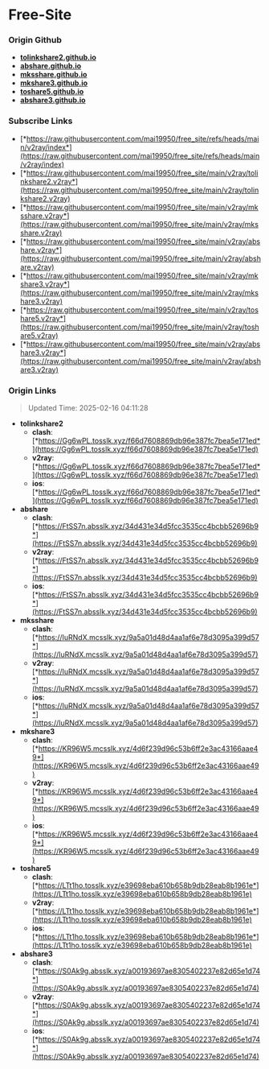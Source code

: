 # Free-Site

### Origin Github

- [**tolinkshare2.github.io**](https://github.com/tolinkshare2/tolinkshare2.github.io)
- [**abshare.github.io**](https://github.com/abshare/abshare.github.io)
- [**mksshare.github.io**](https://github.com/mksshare/mksshare.github.io)
- [**mkshare3.github.io**](https://github.com/mkshare3/mkshare3.github.io)
- [**toshare5.github.io**](https://github.com/toshare5/toshare5.github.io)
- [**abshare3.github.io**](https://github.com/abshare3/abshare3.github.io)

### Subscribe Links

- [*https://raw.githubusercontent.com/mai19950/free_site/refs/heads/main/v2ray/index*](https://raw.githubusercontent.com/mai19950/free_site/refs/heads/main/v2ray/index)
- [*https://raw.githubusercontent.com/mai19950/free_site/main/v2ray/tolinkshare2.v2ray*](https://raw.githubusercontent.com/mai19950/free_site/main/v2ray/tolinkshare2.v2ray)
- [*https://raw.githubusercontent.com/mai19950/free_site/main/v2ray/mksshare.v2ray*](https://raw.githubusercontent.com/mai19950/free_site/main/v2ray/mksshare.v2ray)
- [*https://raw.githubusercontent.com/mai19950/free_site/main/v2ray/abshare.v2ray*](https://raw.githubusercontent.com/mai19950/free_site/main/v2ray/abshare.v2ray)
- [*https://raw.githubusercontent.com/mai19950/free_site/main/v2ray/mkshare3.v2ray*](https://raw.githubusercontent.com/mai19950/free_site/main/v2ray/mkshare3.v2ray)
- [*https://raw.githubusercontent.com/mai19950/free_site/main/v2ray/toshare5.v2ray*](https://raw.githubusercontent.com/mai19950/free_site/main/v2ray/toshare5.v2ray)
- [*https://raw.githubusercontent.com/mai19950/free_site/main/v2ray/abshare3.v2ray*](https://raw.githubusercontent.com/mai19950/free_site/main/v2ray/abshare3.v2ray)

### Origin Links

> Updated Time: 2025-02-16 04:11:28

- **tolinkshare2**
  - **clash**: [*https://Gg6wPL.tosslk.xyz/f66d7608869db96e387fc7bea5e171ed*](https://Gg6wPL.tosslk.xyz/f66d7608869db96e387fc7bea5e171ed)
  - **v2ray**: [*https://Gg6wPL.tosslk.xyz/f66d7608869db96e387fc7bea5e171ed*](https://Gg6wPL.tosslk.xyz/f66d7608869db96e387fc7bea5e171ed)
  - **ios**: [*https://Gg6wPL.tosslk.xyz/f66d7608869db96e387fc7bea5e171ed*](https://Gg6wPL.tosslk.xyz/f66d7608869db96e387fc7bea5e171ed)
- **abshare**
  - **clash**: [*https://FtSS7n.absslk.xyz/34d431e34d5fcc3535cc4bcbb52696b9*](https://FtSS7n.absslk.xyz/34d431e34d5fcc3535cc4bcbb52696b9)
  - **v2ray**: [*https://FtSS7n.absslk.xyz/34d431e34d5fcc3535cc4bcbb52696b9*](https://FtSS7n.absslk.xyz/34d431e34d5fcc3535cc4bcbb52696b9)
  - **ios**: [*https://FtSS7n.absslk.xyz/34d431e34d5fcc3535cc4bcbb52696b9*](https://FtSS7n.absslk.xyz/34d431e34d5fcc3535cc4bcbb52696b9)
- **mksshare**
  - **clash**: [*https://IuRNdX.mcsslk.xyz/9a5a01d48d4aa1af6e78d3095a399d57*](https://IuRNdX.mcsslk.xyz/9a5a01d48d4aa1af6e78d3095a399d57)
  - **v2ray**: [*https://IuRNdX.mcsslk.xyz/9a5a01d48d4aa1af6e78d3095a399d57*](https://IuRNdX.mcsslk.xyz/9a5a01d48d4aa1af6e78d3095a399d57)
  - **ios**: [*https://IuRNdX.mcsslk.xyz/9a5a01d48d4aa1af6e78d3095a399d57*](https://IuRNdX.mcsslk.xyz/9a5a01d48d4aa1af6e78d3095a399d57)
- **mkshare3**
  - **clash**: [*https://KR96W5.mcsslk.xyz/4d6f239d96c53b6ff2e3ac43166aae49*](https://KR96W5.mcsslk.xyz/4d6f239d96c53b6ff2e3ac43166aae49)
  - **v2ray**: [*https://KR96W5.mcsslk.xyz/4d6f239d96c53b6ff2e3ac43166aae49*](https://KR96W5.mcsslk.xyz/4d6f239d96c53b6ff2e3ac43166aae49)
  - **ios**: [*https://KR96W5.mcsslk.xyz/4d6f239d96c53b6ff2e3ac43166aae49*](https://KR96W5.mcsslk.xyz/4d6f239d96c53b6ff2e3ac43166aae49)
- **toshare5**
  - **clash**: [*https://LTt1ho.tosslk.xyz/e39698eba610b658b9db28eab8b1961e*](https://LTt1ho.tosslk.xyz/e39698eba610b658b9db28eab8b1961e)
  - **v2ray**: [*https://LTt1ho.tosslk.xyz/e39698eba610b658b9db28eab8b1961e*](https://LTt1ho.tosslk.xyz/e39698eba610b658b9db28eab8b1961e)
  - **ios**: [*https://LTt1ho.tosslk.xyz/e39698eba610b658b9db28eab8b1961e*](https://LTt1ho.tosslk.xyz/e39698eba610b658b9db28eab8b1961e)
- **abshare3**
  - **clash**: [*https://S0Ak9g.absslk.xyz/a00193697ae8305402237e82d65e1d74*](https://S0Ak9g.absslk.xyz/a00193697ae8305402237e82d65e1d74)
  - **v2ray**: [*https://S0Ak9g.absslk.xyz/a00193697ae8305402237e82d65e1d74*](https://S0Ak9g.absslk.xyz/a00193697ae8305402237e82d65e1d74)
  - **ios**: [*https://S0Ak9g.absslk.xyz/a00193697ae8305402237e82d65e1d74*](https://S0Ak9g.absslk.xyz/a00193697ae8305402237e82d65e1d74)
